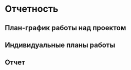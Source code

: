<h1>Отчетность</h1>
<h2>План-график работы над проектом</h2>
<h2>Индивидуальные планы работы</h2>
<h2>Отчет</h2>

